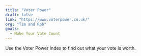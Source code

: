 ```yaml
---
title: "Voter Power"
draft: false
link: "https://www.voterpower.co.uk/"
org: "Tim and Rob"
goals:
  - Make Your Vote Count
---
```


Use the Voter Power Index to find out what your vote is worth.

<!--more-->
